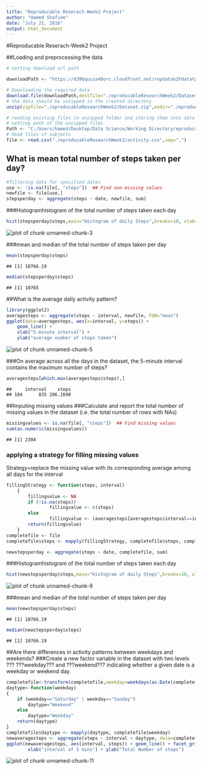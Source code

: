 ```yaml
---
title: "Reproducable Reserach-Week2 Project"
author: "Hamed Shafiee"
date: "July 21, 2016"
output: html_document
---
```

#Reproducable Reserach-Week2 Project

##Loading and preprocessing the data


```r
# setting download url path

downloadPath <- "https://d396qusza40orc.cloudfront.net/repdata%2Fdata%2Factivity.zip"

# Downloading the required data
download.file(downloadPath,destfile="./eproducableResearchWeek2/Dataset.zip")
# the data should be unzipped in the created directory
unzip(zipfile="./eproducableResearchWeek2/Dataset.zip",exdir="./eproducableResearchWeek2")

# reading existing files in unzipped folder and storing them into data tables
# setting path of the unzipped files
Path <- "C:/Users/hamed/Desktop/Data Science/Working Directory/eproducableResearchWeek2"
# Read files of subjects
file <- read.csv("./eproducableResearchWeek2/activity.csv",sep=",")
```
## What is mean total number of steps taken per day?

```r
#filtering data for specified dates
use <- !is.na(file[, "steps"])  ## Find non-missing values
newfile <- file[use,]
stepsperday <- aggregate(steps ~ date, newfile, sum)
```
###Histogramhistogram of the total number of steps taken each day


```r
hist(stepsperday$steps,main="Histogram of daily Steps",breaks=10, xlab="Steps per day", ylab ="Frequency")
```

![plot of chunk unnamed-chunk-3](figure/unnamed-chunk-3-1.png)

###mean and median of the total number of steps taken per day

```r
mean(stepsperday$steps)
```

```
## [1] 10766.19
```

```r
median(stepsperday$steps)
```

```
## [1] 10765
```

##What is the average daily activity pattern?

```r
library(ggplot2)
averagesteps <- aggregate(steps ~ interval, newfile, FUN="mean")
ggplot(data=averagesteps, aes(x=interval, y=steps)) +
    geom_line() +
    xlab("5-minute interval") +
    ylab("average number of steps taken")
```

![plot of chunk unnamed-chunk-5](figure/unnamed-chunk-5-1.png)

###On average across all the days in the dataset, the 5-minute interval contains the maximum number of steps?

```r
averagesteps[which.max(averagesteps$steps),]
```

```
##     interval    steps
## 104      835 206.1698
```

##Imputing missing values
###Calculate and report the total number of missing values in the dataset (i.e. the total number of rows with NAs)

```r
missingvalues <- is.na(file[, "steps"])  ## Find missing values
sum(as.numeric(missingvalues))
```

```
## [1] 2304
```
### applying a strategy for filling missing values
Strategy=replace the missing value with its corresponding average among all days for the interval

```r
fillingStrategy <- function(steps, interval) 
    {
        fillingvalue <- NA
        if (!is.na(steps))
                fillingvalue <- c(steps)
        else
                fillingvalue <- (averagesteps[averagesteps$interval==interval, "steps"])
        return(fillingvalue)
    }
completefile <- file
completefile$steps <- mapply(fillingStrategy, completefile$steps, completefile$interval)

newstepsperday <- aggregate(steps ~ date, completefile, sum)
```
###Histogramhistogram of the total number of steps taken each day


```r
hist(newstepsperday$steps,main="Histogram of daily Steps",breaks=10, xlab="Steps per day", ylab ="Frequency")
```

![plot of chunk unnamed-chunk-9](figure/unnamed-chunk-9-1.png)

###mean and median of the total number of steps taken per day

```r
mean(newstepsperday$steps)
```

```
## [1] 10766.19
```

```r
median(newstepsperday$steps)
```

```
## [1] 10766.19
```

##Are there differences in activity patterns between weekdays and weekends?
###Create a new factor variable in the dataset with two levels ??? ???weekday??? and ???weekend??? indicating whether a given date is a weekday or weekend day.

```r
completefile<-transform(completefile,weekday=weekdays(as.Date(completefile$date)))
daytype<-function(weekday)
{
    if (weekday=="Saturday" | weekday=="Sunday")
        daytype="Weekend"
    else
        daytype="Weekday"
    return(daytype)
}
completefile$daytype <- mapply(daytype, completefile$weekday)
newaveragesteps <- aggregate(steps ~ interval + daytype, data=completefile, FUN="mean")
ggplot(newaveragesteps, aes(interval, steps)) + geom_line() + facet_grid(daytype ~ .) +
        xlab("interval of 5 mins") + ylab("Total Number of steps")
```

![plot of chunk unnamed-chunk-11](figure/unnamed-chunk-11-1.png)
